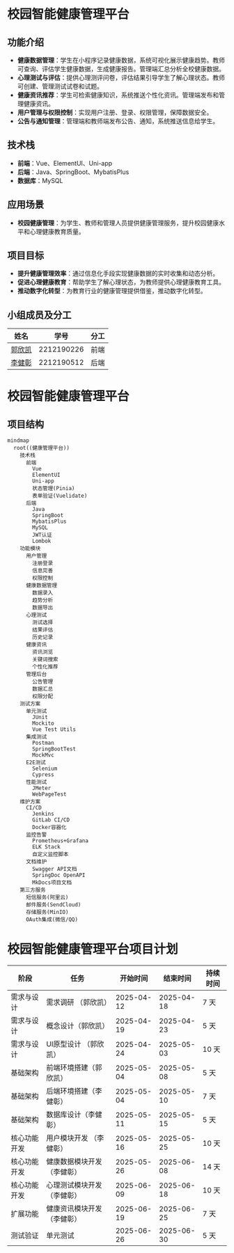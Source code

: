 # 校园智能健康管理平台

## 功能介绍
- **健康数据管理**：学生在小程序记录健康数据，系统可视化展示健康趋势。教师可查询、评估学生健康数据，生成健康报告。管理端汇总分析全校健康数据。
- **心理测试与评估**：提供心理测评问卷，评估结果引导学生了解心理状态。教师可创建、管理测试试卷和试题。
- **健康资讯推荐**：学生可检索健康知识，系统推送个性化资讯。管理端发布和管理健康资讯。
- **用户管理与权限控制**：实现用户注册、登录、权限管理，保障数据安全。
- **公告与通知管理**：管理端和教师端发布公告、通知，系统推送信息给学生。

## 技术栈
- **前端**：Vue、ElementUI、Uni-app
- **后端**：Java、SpringBoot、MybatisPlus
- **数据库**：MySQL

## 应用场景
- **校园健康管理**：为学生、教师和管理人员提供健康管理服务，提升校园健康水平和心理健康教育质量。

## 项目目标
- **提升健康管理效率**：通过信息化手段实现健康数据的实时收集和动态分析。
- **促进心理健康教育**：帮助学生了解心理状态，为教师提供心理健康教育工具。
- **推动数字化转型**：为教育行业的健康管理提供借鉴，推动数字化转型。



## 小组成员及分工

| 姓名                                | 学号         | 分工                     |
| ----------------------------------- | ------------ | ------------------------ |
| [郭欣凯]() | 2212190226 | 前端    |
| [李健彰]() | 2212190512 | 后端    |

# 校园智能健康管理平台

## 项目结构

```mermaid
mindmap
  root((健康管理平台))
    技术栈
      前端
        Vue
        ElementUI
        Uni-app
        状态管理(Pinia)
        表单验证(Vuelidate)
      后端
        Java
        SpringBoot
        MybatisPlus
        MySQL
        JWT认证
        Lombok
    功能模块
      用户管理
        注册登录
        信息完善
        权限控制
      健康数据管理
        数据录入
        趋势分析
        数据导出
      心理测试
        测试选择
        结果评估
        历史记录
      健康资讯
        资讯浏览
        关键词搜索
        个性化推荐
      管理后台
        公告管理
        数据汇总
        权限分配
    测试方案
      单元测试
        JUnit
        Mockito
        Vue Test Utils
      集成测试
        Postman
        SpringBootTest
        MockMvc
      E2E测试
        Selenium
        Cypress
      性能测试
        JMeter
        WebPageTest
    维护方案
      CI/CD
        Jenkins
        GitLab CI/CD
        Docker容器化
      监控告警
        Prometheus+Grafana
        ELK Stack
        自定义监控脚本
      文档维护
        Swagger API文档
        SpringDoc OpenAPI
        MkDocs项目文档
    第三方服务
      短信服务(阿里云)
      邮件服务(SendCloud)
      存储服务(MinIO)
      OAuth集成(微信/QQ)
```


# 校园智能健康管理平台项目计划

| 阶段         | 任务               | 开始时间   | 结束时间   | 持续时间 |
|--------------|--------------------|------------|------------|----------|
| 需求与设计   | 需求调研 （郭欣凯）          | 2025-04-12 | 2025-04-18 | 7 天     |
| 需求与设计   | 概念设计（郭欣凯）           | 2025-04-19 | 2025-04-23 | 5 天     |
| 需求与设计   | UI原型设计 （郭欣凯）        | 2025-04-24 | 2025-05-03 | 10 天    |
| 基础架构     | 前端环境搭建（郭欣凯）       | 2025-05-04 | 2025-05-08 | 5 天     |
| 基础架构     | 后端环境搭建（李健彰）       | 2025-05-04 | 2025-05-10 | 7 天     |
| 基础架构     | 数据库设计（李健彰）         | 2025-05-11 | 2025-05-15 | 5 天     |
| 核心功能开发 | 用户模块开发 （李健彰）      | 2025-05-16 | 2025-05-25 | 10 天    |
| 核心功能开发 | 健康数据模块开发 （李健彰）  | 2025-05-26 | 2025-06-08 | 14 天    |
| 核心功能开发 | 心理测试模块开发（李健彰）   | 2025-06-09 | 2025-06-18 | 10 天    |
| 扩展功能     | 健康资讯模块开发 （李健彰）  | 2025-06-19 | 2025-06-25 | 7 天     |
| 测试验证     | 单元测试           | 2025-06-26 | 2025-06-30 | 5 天     |
